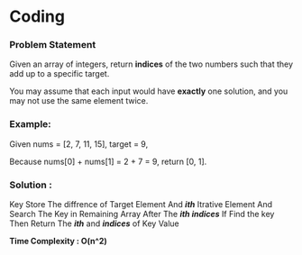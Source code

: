 # Coding
### Problem Statement
Given an array of integers, return **indices** of the two numbers such that they add up to a specific target.

You may assume that each input would have **exactly** one solution, and you may not use the same element twice.

### Example:

Given nums = [2, 7, 11, 15], target = 9,

Because nums[0] + nums[1] = 2 + 7 = 9,
return [0, 1].

### Solution :
 Key Store The diffrence of Target Element And ***ith*** Itrative Element
 And Search The Key in Remaining Array After The ***ith indices*** If Find the key Then Return The ***ith*** and ***indices*** of Key Value
 
 **Time Complexity : O(n^2)** 
 
 